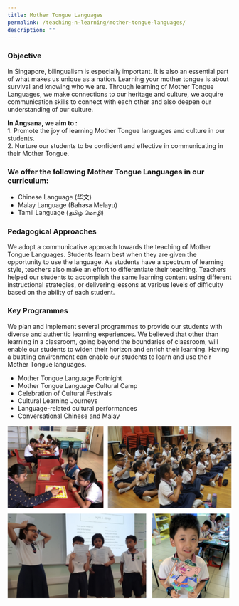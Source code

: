 ```yaml
---
title: Mother Tongue Languages
permalink: /teaching-n-learning/mother-tongue-languages/
description: ""
---
```

### Objective

In Singapore, bilingualism is especially important. It is also an essential part of what makes us unique as a nation. Learning your mother tongue is about survival and knowing who we are. Through learning of Mother Tongue Languages, we make connections to our heritage and culture, we acquire communication skills to connect with each other and also deepen our understanding of our culture.


**In Angsana, we aim to :**
<br>1. Promote the joy of learning Mother Tongue languages and culture in our students.
<br>2. Nurture our students to be confident and effective in communicating in their Mother Tongue.

### We offer the following Mother Tongue Languages in our curriculum:


*   Chinese Language (华文)
*   Malay Language (Bahasa Melayu)
*   Tamil Language (தமிழ் மொழி)
  

### Pedagogical Approaches  

We adopt a communicative approach towards the teaching of Mother Tongue Languages. Students learn best when they are given the opportunity to use the language. As students have a spectrum of learning style, teachers also make an effort to differentiate their teaching. Teachers helped our students to accomplish the same learning content using different instructional strategies, or delivering lessons at various levels of difficulty based on the ability of each student.

  

### Key Programmes

We plan and implement several programmes to provide our students with diverse and authentic learning experiences. We believed that other than learning in a classroom, going beyond the boundaries of classroom, will enable our students to widen their horizon and enrich their learning. Having a bustling environment can enable our students to learn and use their Mother Tongue languages.

*   Mother Tongue Language Fortnight   
*   Mother Tongue Language Cultural Camp
*   Celebration of Cultural Festivals
*   Cultural Learning Journeys
*   Language-related cultural performances
*   Conversational Chinese and Malay

![](/images/MTL.png)